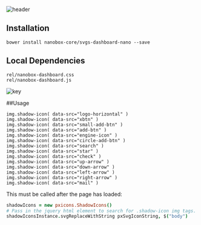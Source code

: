 ![header](http://shots.delorum.com/client/view/Screen%20Shot%202015-06-10%20at%2010.00.56%20AM.png)

## Installation
```
bower install nanobox-core/svgs-dashboard-nano --save
```

## Local Dependencies
```
rel/nanobox-dashboard.css
rel/nanobox-dashboard.js
```

![key](http://shots.delorum.com/client/view/Screen%20Shot%202015-06-01%20at%2010.47.26%20AM.png)


##Usage
```jade
img.shadow-icon( data-src="logo-horizontal" )
img.shadow-icon( data-src="xbtn" )
img.shadow-icon( data-src="small-add-btn" )
img.shadow-icon( data-src="add-btn" )
img.shadow-icon( data-src="engine-icon" )
img.shadow-icon( data-src="circle-add-btn" )
img.shadow-icon( data-src="search" )
img.shadow-icon( data-src="star" )
img.shadow-icon( data-src="check" )
img.shadow-icon( data-src="up-arrow" )
img.shadow-icon( data-src="down-arrow" )
img.shadow-icon( data-src="left-arrow" )
img.shadow-icon( data-src="right-arrow" )
img.shadow-icon( data-src="mail" )
```

This must be called after the page has loaded:
```coffeescript
shadowIcons = new pxicons.ShadowIcons()
# Pass in the jquery html element to search for .shadow-icon img tags.
shadowIconsInstance.svgReplaceWithString pxSvgIconString, $("body")
```
